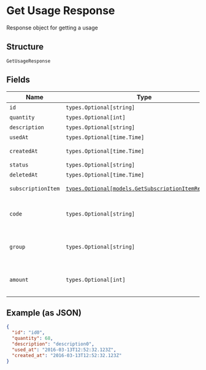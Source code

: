 
# Get Usage Response

Response object for getting a usage

## Structure

`GetUsageResponse`

## Fields

| Name | Type | Tags | Description |
|  --- | --- | --- | --- |
| `id` | `types.Optional[string]` | Optional | Id |
| `quantity` | `types.Optional[int]` | Optional | Quantity |
| `description` | `types.Optional[string]` | Optional | Description |
| `usedAt` | `types.Optional[time.Time]` | Optional | Used at |
| `createdAt` | `types.Optional[time.Time]` | Optional | Creation date |
| `status` | `types.Optional[string]` | Optional | Status |
| `deletedAt` | `types.Optional[time.Time]` | Optional | - |
| `subscriptionItem` | [`types.Optional[models.GetSubscriptionItemResponse]`](../../doc/models/get-subscription-item-response.md) | Optional | Subscription item |
| `code` | `types.Optional[string]` | Optional | Identification code in the client system |
| `group` | `types.Optional[string]` | Optional | Identification group in the client system |
| `amount` | `types.Optional[int]` | Optional | Field used in item scheme type 'Percent' |

## Example (as JSON)

```json
{
  "id": "id0",
  "quantity": 68,
  "description": "description0",
  "used_at": "2016-03-13T12:52:32.123Z",
  "created_at": "2016-03-13T12:52:32.123Z"
}
```

